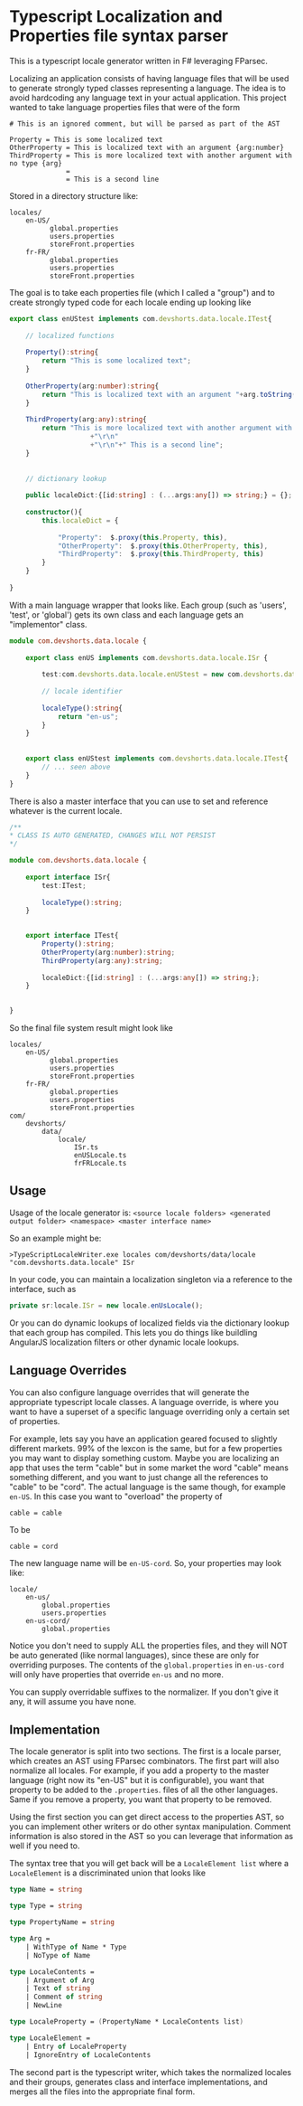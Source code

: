 Typescript Localization and Properties file syntax parser
=============

This is a typescript locale generator written in F# leveraging FParsec.  


Localizing an application consists of having language files that will be used to generate strongly typed classes representing a language. The idea is to avoid hardcoding any language text in your actual application.  This project wanted to take language properties files that were of the form

```
# This is an ignored comment, but will be parsed as part of the AST

Property = This is some localized text
OtherProperty = This is localized text with an argument {arg:number}
ThirdProperty = This is more localized text with another argument with no type {arg}	
			  = 
			  = This is a second line		  
```
Stored in a directory structure like:

```
locales/
	en-US/
	      global.properties
	      users.properties
	      storeFront.properties
	fr-FR/
	      global.properties
	      users.properties
	      storeFront.properties
```

The goal is to take each properties file (which I called a "group") and to create strongly typed code for each locale ending up looking like

```ts
export class enUStest implements com.devshorts.data.locale.ITest{                         
                                                                                                 
    // localized functions                                                                       
                                                                                                 
    Property():string{                                                                           
        return "This is some localized text";                                                    
    }                                                                                            
                                                                                                 
    OtherProperty(arg:number):string{                                                            
        return "This is localized text with an argument "+arg.toString();                        
    }                                                                                            
                                                                                                 
    ThirdProperty(arg:any):string{                                                              
    	return "This is more localized text with another argument with no type "+arg.toString() 
					+"\r\n"                                                                                 
					+"\r\n"+" This is a second line";                                                                      
	}                                                                                                                                                                                     
                                                                                                 
                                                                                                 
    // dictionary lookup                                                                         
                                                                                                 
    public localeDict:{[id:string] : (...args:any[]) => string;} = {};                           
                                                                                                 
    constructor(){                                                                               
        this.localeDict = {                                                                      
                                                                                                 
			"Property":  $.proxy(this.Property, this),                                                    
			"OtherProperty":  $.proxy(this.OtherProperty, this),                                          
			"ThirdProperty":  $.proxy(this.ThirdProperty, this)                                           
        }                                                                                        
    }                                                                                            
                                                                                                 
}  
```   

With a main language wrapper that looks like. Each group (such as 'users', 'test', or 'global') gets its own class and each language gets an "implementor" class. 

```ts
module com.devshorts.data.locale {                                                                             
                                                                                                                      
    export class enUS implements com.devshorts.data.locale.ISr {                                               
		     
		test:com.devshorts.data.locale.enUStest = new com.devshorts.data.locale.enUStest();                   
                                                                                                                      
        // locale identifier                                                                                          
                                                                                                                      
        localeType():string{                                                                                          
            return "en-us";                                                                                           
        }                                                                                                             
    }                                                                                                                 
                                                                                                                      
                                                                                                                      
    export class enUStest implements com.devshorts.data.locale.ITest{   
		// ... seen above                                   
	}      
}              
```                  

There is also a master interface that you can use to set and reference whatever is the current locale.

```ts
/**
* CLASS IS AUTO GENERATED, CHANGES WILL NOT PERSIST
*/

module com.devshorts.data.locale {
    
    export interface ISr{		
		test:ITest;
            
        localeType():string;
    }
  

    export interface ITest{
		Property():string;
		OtherProperty(arg:number):string;
		ThirdProperty(arg:any):string;
        
        localeDict:{[id:string] : (...args:any[]) => string;};
    }
    

}
```              

So the final file system result might look like

```     
locales/
	en-US/
	      global.properties
	      users.properties
	      storeFront.properties
	fr-FR/
	      global.properties
	      users.properties
	      storeFront.properties
com/
	devshorts/
		data/
			locale/
				ISr.ts
				enUSLocale.ts
				frFRLocale.ts
```                           

Usage
----

Usage of the locale generator is: ```<source locale folders> <generated output folder> <namespace> <master interface name>```

So an example might be:

```>TypeScriptLocaleWriter.exe locales com/devshorts/data/locale "com.devshorts.data.locale" ISr```

In your code, you can maintain a localization singleton via a reference to the interface, such as

```ts
private sr:locale.ISr = new locale.enUsLocale();
```

Or you can do dynamic lookups of localized fields via the dictionary lookup that each group has compiled. This lets you do things like buildling AngularJS localization filters or other dynamic locale lookups.
 

Language Overrides
---
You can also configure language overrides that will generate the appropriate typescript locale classes.  A language override, is where you want to have a superset of a specific language overriding only a certain set of properties. 

For example, lets say you have an application geared focused to slightly different markets.  99% of the lexcon is the same, but for a few properties you may want to display something custom.  Maybe you are localizing an app that uses the term "cable" but in some market the word "cable" means something different, and you want to just change all the references to "cable" to be "cord".  The actual language is the same though, for example `en-US`.  In this case you want to "overload" the property of 

`cable = cable`

To be 

`cable = cord`

The new language name will be `en-US-cord`.  So, your properties may look like:

```
locale/
	en-us/
		global.properties
		users.properties
	en-us-cord/
		global.properties
```

Notice you don't need to supply ALL the properties files, and they will NOT be auto generated (like normal languages), since these are only for overriding purposes. The contents of the `global.properties` in `en-us-cord` will only have properties that override `en-us` and no more.

You can supply overridable suffixes to the normalizer.  If you don't give it any, it will assume you have none. 

Implementation
---

The locale generator is split into two sections. The first is a locale parser, which creates an AST using FParsec combinators.  The first part will also normalize all locales. For example, if you add a property to the master language (right now its "en-US" but it is configurable), you want that property to be added to the `.properties`. files of all the other languages. Same if you remove a property, you want that property to be removed.   

Using the first section you can get direct access to the properties AST, so you can implement other writers or do other syntax manipulation.  Comment information is also stored in the AST so you can leverage that information as well if you need to.  

The syntax tree that you will get back will be a `LocaleElement list` where a `LocaleElement` is a discriminated union that looks like

```fs
type Name = string

type Type = string

type PropertyName = string

type Arg = 
    | WithType of Name * Type
    | NoType of Name

type LocaleContents = 
    | Argument of Arg
    | Text of string    
    | Comment of string
    | NewLine

type LocaleProperty = (PropertyName * LocaleContents list)

type LocaleElement =
    | Entry of LocaleProperty
    | IgnoreEntry of LocaleContents
```

The second part is the typescript writer, which takes the normalized locales and their groups, generates class and interface implementations, and merges all the files into the appropriate final form.
